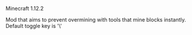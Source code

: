 <p>Minecraft 1.12.2</p>
<p>Mod that aims to prevent overmining with tools that mine blocks instantly. Default toggle key is '\'</p>
